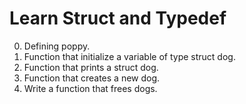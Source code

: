 # Learn Struct and Typedef

0. Defining poppy.<br/>
1. Function that initialize a variable of type struct dog.<br/>
2. Function that prints a struct dog.<br/>
3. Function that creates a new dog.<br/>
4. Write a function that frees dogs.
